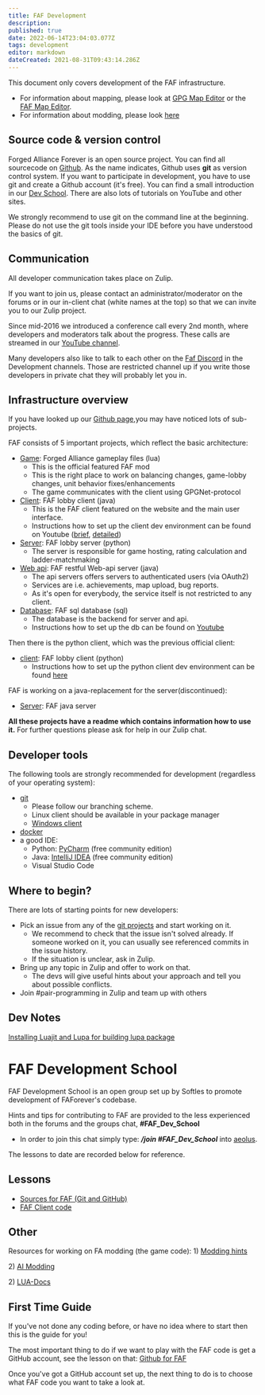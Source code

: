 ```yaml
---
title: FAF Development
description: 
published: true
date: 2022-06-14T23:04:03.077Z
tags: development
editor: markdown
dateCreated: 2021-08-31T09:43:14.286Z
---
```


This document only covers development of the FAF infrastructure.
- For information about mapping, please look at [GPG Map Editor](/GPG-Map-Editor) or the [FAF Map Editor](/FA-Forever-Map-Editor).
-   For information about modding, please look [here](/Modding)

## Source code & version control

Forged Alliance Forever is an open source project. You can find all sourcecode on [Github](https://github.com/FAForever). As the name indicates, Github uses **git** as version control system. If you want to participate in development, you have to use git and create a Github account (it's free). You can find a small introduction in our [Dev School](/FAF-Dev-School-Git). There are also lots of tutorials on YouTube and other sites.

We strongly recommend to use git on the command line at the beginning.
Please do not use the git tools inside your IDE before you have understood the basics of git.

## Communication

All developer communication takes place on Zulip.

If you want to join us, please contact an administrator/moderator on the forums or in our in-client chat (white names at the top) so that we can invite you to our Zulip project. 

Since mid-2016 we introduced a conference call every 2nd month, where developers and moderators talk about the progress. These calls are streamed in our [YouTube channel](https://www.youtube.com/channel/UCkAWiUu4QE172kv-ZuyR42w).

Many developers also like to talk to each other on the [Faf Discord](https://discord.gg/2u36D9V) in the Development channels. Those are restricted channel up if you write those developers in private chat they will probably let you in.

## Infrastructure overview

If you have looked up our [Github page](https://github.com/FAForever),you may have noticed lots of sub-projects.

FAF consists of 5 important projects, which reflect the basic architecture:
- [Game](https://github.com/FAForever/fa): Forged Alliance gameplay files (lua)
	- This is the official featured FAF mod
	- This is the right place to work on balancing changes, game-lobby changes, unit behavior fixes/enhancements
	- The game communicates with the client using GPGNet-protocol
- [Client](https://github.com/FAForever/downlords-faf-client): FAF lobby client (java)
	- This is the FAF client featured on the website and the main user interface.
	- Instructions how to set up the client dev environment can be found on Youtube ([brief](https://www.youtube.com/watch?v=_kJoRehdBcM), [detailed](https://www.youtube.com/watch?v=z4cnvh_vNKA))
- [Server](https://github.com/FAForever/server): FAF lobby server (python)
	- The server is responsible for game hosting, rating calculation and ladder-matchmaking
- [Web api](https://github.com/FAForever/faf-java-api): FAF restful Web-api server (java)
	- The api servers offers servers to authenticated users (via OAuth2)
	- Services are i.e. achievements, map upload, bug reports. 
	- As it's open for everybody, the service itself is not restricted to any client.
- [Database](https://github.com/FAForever/db): FAF sql database (sql)
	- The database is the backend for server and api.
	- Instructions how to set up the db can be found on [Youtube](https://www.youtube.com/watch?v=3vsRs71vMII)

Then there is the python client, which was the previous official client:
- [client](https://github.com/FAForever/client): FAF lobby client (python)
	- Instructions how to set up the python client dev environment can be found [here](/FAF-Dev-School-Client)

FAF is working on a java-replacement for the server(discontinued):
- [Server](https://github.com/FAForever/faf-java-server): FAF java server

**All these projects have a readme which contains information how to use
it.** For further questions please ask for help in our Zulip chat.

## Developer tools

The following tools are strongly recommended for development (regardless of your operating system):
- [git](https://www.git-scm.com) 
	- Please follow our branching scheme.
	- Linux client should be available in your package manager
	- [Windows client](https://git-scm.com/download/win)
- [docker](https://www.docker.com/)
- a good IDE:
	- Python: [PyCharm](https://www.jetbrains.com/pycharm/) (free community edition)
	- Java: [IntelliJ IDEA](https://www.jetbrains.com/idea/) (free community edition)
  - Visual Studio Code

## Where to begin?

There are lots of starting points for new developers:
- Pick an issue from any of the [git projects](https://github.com/FAForever) and start working on it.
	- We recommend to check that the issue isn't solved already. If someone worked on it, you can usually see referenced commits in  the issue history.
	- If the situation is unclear, ask in Zulip.
- Bring up any topic in Zulip and offer to work on that.
	- The devs will give useful hints about your approach and tell you about possible conflicts.
- Join #pair-programming in Zulip and team up with others

## Dev Notes

[Installing Luajit and Lupa for building lupa package](/Dev-Note-Lupa)

# **FAF Development School**

FAF Development School is an open group set up by Softles to promote development of FAForever's codebase.

Hints and tips for contributing to FAF are provided to the less experienced both in the forums and the groups chat, **#FAF_Dev_School**
-   In order to join this chat simply type: ***/join #FAF_Dev_School*** into [aeolus](/FAF-chat).

The lessons to date are recorded below for reference.

## Lessons
- [Sources for FAF (Git and GitHub)](/FAF-Dev-School-Git)
- [FAF Client code](/FAF-Dev-School-Client)

## Other

Resources for working on FA modding (the game code):
1\) [Modding hints](/Modding)

2\) [AI Modding](/AI-Modding)

2\) [LUA-Docs](/Modding/LUADOC)

## First Time Guide

If you've not done any coding before, or have no idea where to start then this is the guide for you!

The most important thing to do if we want to play with the FAF code is get a GitHub account, see the lesson on that: [Github for FAF](/FAF-Dev-School-Git)

Once you've got a GitHub account set up, the next thing to do is to choose what FAF code you want to take a look at.